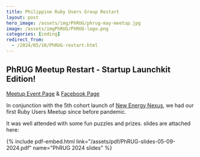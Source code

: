 ```yaml
---
title: Philippine Ruby Users Group Restart
layout: post
hero_image: /assets/img/PhRUG/phrug-may-meetup.jpg
image: /assets/imgPhRUG/PhRUG-logo.png
categories: [coding]
redirect_from:
  - /2024/05/10/PhRUG-restart.html
---
```


## PhRUG Meetup Restart - Startup Launchkit Edition!

[Meetup Event Page](https://www.meetup.com/ruby-phil/events/300734712)
&
[Facebook Page](https://www.facebook.com/phrug)

In conjunction with the 5th cohort launch of [New Energy Nexus](http://newenergynexusnetwork.com/), we had our first Ruby Users Meetup since before pandemic.

It was well attended with some fun puzzles and prizes.  slides are attached here:

{% include pdf-embed.html link="/assets/pdf/PhRUG-slides-05-09-2024.pdf" name="PhRUG 2024 slides" %}